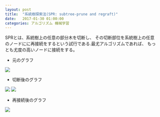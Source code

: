 ```yaml
---
layout: post
title:  "系統樹探索法(SPR: subtree-prune and regraft)"
date:   2017-01-30 01:00:00
categories: アルゴリズム 機械学習
---
```


SPRとは、系統樹上の任意の部分木を切断し、
その切断部位を系統樹上の任意のノードにに再接続をするという試行である.最尤アルゴリズムであれば、
もっとも尤度の高いノードに接続をする。

* 元のグラフ
<img src="https://nocotan.github.io/images/tree1">

* 切断後のグラフ
<img src="https://nocotan.github.io/images/tree2">
<img src="https://nocotan.github.io/images/tree3">

* 再接続後のグラフ
<img src="https://nocotan.github.io/images/tree4">
